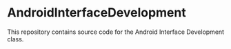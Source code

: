 AndroidInterfaceDevelopment
===========================

This repository contains source code for the Android Interface Development class.
